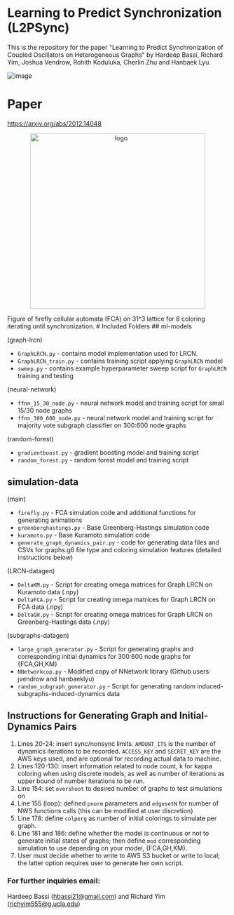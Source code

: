 # Learning to Predict Synchronization (L2PSync)

This is the repository for the paper "Learning to Predict Synchronization of
Coupled Oscillators on Heterogeneous Graphs" by Hardeep Bassi, Richard Yim, Joshua Vendrow, Rohith Koduluka, Cherlin Zhu and Hanbaek Lyu.

![image](https://user-images.githubusercontent.com/59981298/103162146-887afb80-47a1-11eb-8230-8a72291306b7.png)

# Paper 

https://arxiv.org/abs/2012.14048

<p align="center">
<img width="400" src="https://github.com/richpaulyim/L2PSync/blob/master/simulation-data/spintreek8_everykappa_31.gif" alt="logo">
</p>
Figure of firefly cellular automata (FCA) on 31^3 lattice for 8 coloring iterating until synchronization.
# Included Folders 
## ml-models

(graph-lrcn)
- `GraphLRCN.py` - contains model implementation used for LRCN.
- `GraphLRCN_train.py` - contains training script applying `GraphLRCN` model
- `sweep.py` - contains example hyperparameter sweep script for `GraphLRCN`
  training and testing

(neural-network)
- `ffnn_15_30_node.py` - neural network model and training script for small
  15/30 node graphs
- `ffnn_300_600_node.py` - neural network model and training script for
  majority vote subgraph classifier on 300:600 node graphs

(random-forest)
- `gradientboost.py` - gradient boosting model and training script
- `random_forest.py` - random forest model and training script

## simulation-data

(main)
- `firefly.py` - FCA simulation code and additional functions for generating
  animations
- `greenberghastings.py` - Base Greenberg-Hastings simulation code 
- `kuramoto.py` - Base Kuramoto simulation code
- `generate_graph_dynamics_pair.py` - code for generating data files and CSVs
  for graphs.g6 file type and coloring simulation features (detailed
instructions below)

(LRCN-datagen)
- `DeltaKM.py` - Script for creating omega matrices for Graph LRCN on Kuramoto data
  (.npy)
- `DeltaFCA.py` - Script for creating omega matrices for Graph LRCN on FCA data (.npy)
- `DeltaGH.py` - Script for creating omega matrices for Graph LRCN on Greenberg-Hastings data
  (.npy)

(subgraphs-datagen)
- `large_graph_generator.py` - Script for generating graphs and corresponding
  initial dynamics for 300:600 node graphs for {FCA,GH,KM}
- `NNetworkcop.py` - Modified copy of NNetwork library (Github users: jvendrow and
  hanbaeklyu)
- `random_subgraph_generator.py` - Script for generating random
  induced-subgraphs-induced-dynamics data

## Instructions for Generating Graph and Initial-Dynamics Pairs

1. Lines 20-24: insert sync/nonsync limits. `AMOUNT_ITS` is the number of
   dynamics iterations to be recorded. `ACCESS_KEY` and `SECRET_KEY` are the AWS
keys used, and are optional for recording actual data to machine.
2. Lines 120-130: insert information related to node count, k for kappa coloring
   when using discrete models, as well as number of iterations as upper bound of
number iterations to be run. 
3. Line 154: set `overshoot` to desired number of graphs to test simulations on
4. Line 155 (loop): defined `pnorm` parameters and `edgesetN` for number of NWS
   functions calls (this can be modified at user discretion)
5. Line 178: define `colperg` as number of initial colorings to simulate per
   graph.
6. Line 181 and 186: define whether the model is continuous or not to generate
   initial states of graphs; then define `mod` corresponding simulation to use
depending on your model, {FCA,GH,KM}.
7. User must decide whether to write to AWS S3 bucket or write to local; the
   latter option requires user to generate her own script.

### For further inquiries email:
Hardeep Bassi (hbassi21@gmail.com) and Richard Yim (richyim555@g.ucla.edu)
